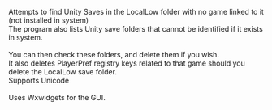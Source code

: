 Attempts to find Unity Saves in the LocalLow folder with no game linked to it (not installed in system)\
The program also lists Unity save folders that cannot be identified if it exists in system.\
\
You can then check these folders, and delete them if you wish.\
It also deletes PlayerPref registry keys related to that game should you delete the LocalLow save folder.\
Supports Unicode\
\
Uses Wxwidgets for the GUI.
